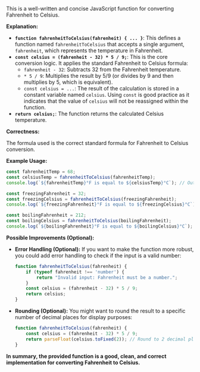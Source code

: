 This is a well-written and concise JavaScript function for converting Fahrenheit to Celsius.

**Explanation:**

* **`function fahrenheitToCelsius(fahrenheit) { ... }`**: This defines a function named `fahrenheitToCelsius` that accepts a single argument, `fahrenheit`, which represents the temperature in Fahrenheit.
* **`const celsius = (fahrenheit - 32) * 5 / 9;`**: This is the core conversion logic. It applies the standard Fahrenheit to Celsius formula:
    * `fahrenheit - 32`: Subtracts 32 from the Fahrenheit temperature.
    * `* 5 / 9`: Multiplies the result by 5/9 (or divides by 9 and then multiplies by 5, which is equivalent).
    * `const celsius = ...`:  The result of the calculation is stored in a constant variable named `celsius`.  Using `const` is good practice as it indicates that the value of `celsius` will not be reassigned within the function.
* **`return celsius;`**: The function returns the calculated Celsius temperature.

**Correctness:**

The formula used is the correct standard formula for Fahrenheit to Celsius conversion.

**Example Usage:**

```javascript
const fahrenheitTemp = 68;
const celsiusTemp = fahrenheitToCelsius(fahrenheitTemp);
console.log(`${fahrenheitTemp}°F is equal to ${celsiusTemp}°C`); // Output: 68°F is equal to 20°C

const freezingFahrenheit = 32;
const freezingCelsius = fahrenheitToCelsius(freezingFahrenheit);
console.log(`${freezingFahrenheit}°F is equal to ${freezingCelsius}°C`); // Output: 32°F is equal to 0°C

const boilingFahrenheit = 212;
const boilingCelsius = fahrenheitToCelsius(boilingFahrenheit);
console.log(`${boilingFahrenheit}°F is equal to ${boilingCelsius}°C`); // Output: 212°F is equal to 100°C
```

**Possible Improvements (Optional):**

* **Error Handling (Optional):**  If you want to make the function more robust, you could add error handling to check if the input is a valid number:

   ```javascript
   function fahrenheitToCelsius(fahrenheit) {
       if (typeof fahrenheit !== 'number') {
           return "Invalid input: Fahrenheit must be a number.";
       }
       const celsius = (fahrenheit - 32) * 5 / 9;
       return celsius;
   }
   ```

* **Rounding (Optional):**  You might want to round the result to a specific number of decimal places for display purposes:

   ```javascript
   function fahrenheitToCelsius(fahrenheit) {
       const celsius = (fahrenheit - 32) * 5 / 9;
       return parseFloat(celsius.toFixed(2)); // Round to 2 decimal places
   }
   ```

**In summary, the provided function is a good, clean, and correct implementation for converting Fahrenheit to Celsius.**
